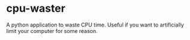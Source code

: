 cpu-waster
==========

A python application to waste CPU time. Useful if you want to artificially limit your computer for some reason.
